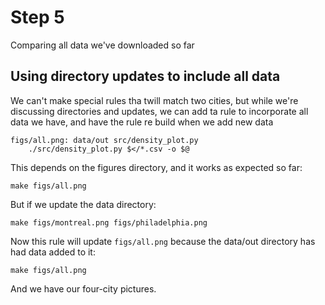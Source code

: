 # Step 5

Comparing all data we've downloaded so far

## Using directory updates to include all data

We can't make special rules tha twill match two cities, but 
while we're discussing directories and updates, we can add
ta rule to incorporate all data we have, and have the rule re
build when we add new data

```
figs/all.png: data/out src/density_plot.py 
	./src/density_plot.py $</*.csv -o $@
```

This depends on the figures directory, and it works as expected
so far:

```
make figs/all.png
```

But if we update the data directory:

```
make figs/montreal.png figs/philadelphia.png
```

Now this rule will update `figs/all.png` because the data/out directory
has had data added to it:

```
make figs/all.png
```

And we have our four-city pictures.
